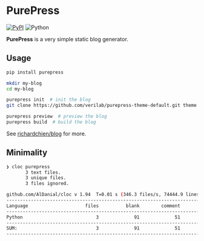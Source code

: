 # PurePress

[![PyPI](https://img.shields.io/pypi/v/purepress.svg)](https://pypi.python.org/pypi/purepress/)
![Python](https://img.shields.io/badge/python-3.6%2B-blue.svg)

**PurePress** is a very simple static blog generator.

## Usage

```sh
pip install purepress

mkdir my-blog
cd my-blog

purepress init  # init the blog
git clone https://github.com/verilab/purepress-theme-default.git theme  # install a theme

purepress preview  # preview the blog
purepress build  # build the blog
```

See [richardchien/blog](https://github.com/richardchien/blog) for more.

## Minimality

```sh
❯ cloc purepress
       3 text files.
       3 unique files.
       3 files ignored.

github.com/AlDanial/cloc v 1.94  T=0.01 s (346.3 files/s, 74444.9 lines/s)
-------------------------------------------------------------------------------
Language                     files          blank        comment           code
-------------------------------------------------------------------------------
Python                           3             91             51            503
-------------------------------------------------------------------------------
SUM:                             3             91             51            503
-------------------------------------------------------------------------------
```

